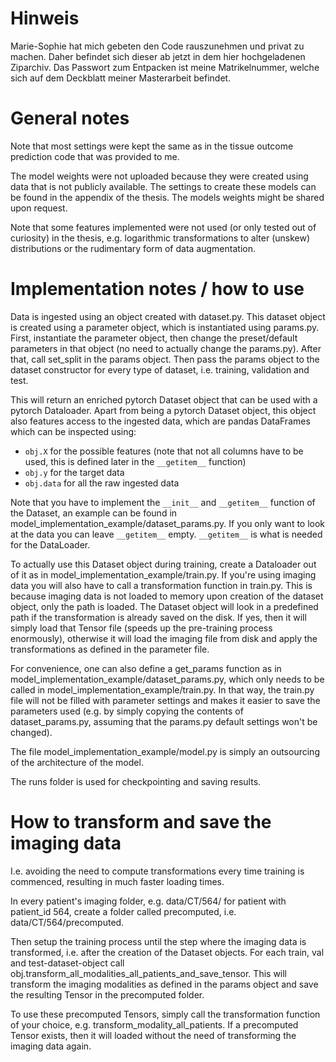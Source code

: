 # Hinweis
Marie-Sophie hat mich gebeten den Code rauszunehmen und privat zu machen. Daher befindet sich dieser ab jetzt in dem hier hochgeladenen Ziparchiv. Das Passwort zum Entpacken ist meine Matrikelnummer, welche sich auf dem Deckblatt meiner Masterarbeit befindet.

# General notes
Note that most settings were kept the same as in the tissue outcome prediction code that was provided to me.

The model weights were not uploaded because they were created using data that is not publicly available. The settings to create these models can be found in the appendix of the thesis. The models weights might be shared upon request.

Note that some features implemented were not used (or only tested out of curiosity) in the thesis, e.g. logarithmic transformations to alter (unskew) distributions or the rudimentary form of data augmentation.

# Implementation notes / how to use
Data is ingested using an object created with dataset.py. This dataset object is created using a parameter object, which is instantiated using params.py.
First, instantiate the parameter object, then change the preset/default parameters in that object (no need to actually change the params.py).
After that, call set_split in the params object.
Then pass the params object to the dataset constructor for every type of dataset, i.e. training, validation and test.

This will return an enriched pytorch Dataset object that can be used with a pytorch Dataloader. 
Apart from being a pytorch Dataset object, this object also features access to the ingested data, which are pandas DataFrames which can be inspected using:
- `obj.X` for the possible features (note that not all columns have to be used, this is defined later in the `__getitem__` function)
- `obj.y` for the target data
- `obj.data` for all the raw ingested data

Note that you have to implement the `__init__` and `__getitem__` function of the Dataset, an example can be found in model_implementation_example/dataset_params.py.
If you only want to look at the data you can leave `__getitem__` empty. `__getitem__` is what is needed for the DataLoader.

To actually use this Dataset object during training, create a Dataloader out of it as in model_implementation_example/train.py. If you're using imaging data you will also have to call a transformation function in train.py. This is because imaging data is not loaded to memory upon creation of the dataset object, only the path is loaded. The Dataset object will look in a predefined path if the transformation is already saved on the disk. If yes, then it will simply load that Tensor file (speeds up the pre-training process enormously), otherwise it will load the imaging file from disk and apply the transformations as defined in the parameter file.

For convenience, one can also define a get_params function as in model_implementation_example/dataset_params.py, which only needs to be called in model_implementation_example/train.py. In that way, the train.py file will not be filled with parameter settings and makes it easier to save the parameters used (e.g. by simply copying the contents of dataset_params.py, assuming that the params.py default settings won't be changed).

The file model_implementation_example/model.py is simply an outsourcing of the architecture of the model.

The runs folder is used for checkpointing and saving results.

# How to transform and save the imaging data
I.e. avoiding the need to compute transformations every time training is commenced, resulting in much faster loading times.

In every patient's imaging folder, e.g. data/CT/564/ for patient with patient_id 564, create a folder called precomputed, i.e. data/CT/564/precomputed.

Then setup the training process until the step where the imaging data is transformed, i.e. after the creation of the Dataset objects. For each train, val and test-dataset-object call obj.transform_all_modalities_all_patients_and_save_tensor. This will transform the imaging modalities as defined in the params object and save the resulting Tensor in the precomputed folder.

To use these precomputed Tensors, simply call the transformation function of your choice, e.g. transform_modality_all_patients. If a precomputed Tensor exists, then it will loaded without the need of transforming the imaging data again.
